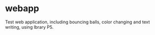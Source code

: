 # webapp
Test web application, including bouncing balls, color changing and text writing, using lbrary P5.
